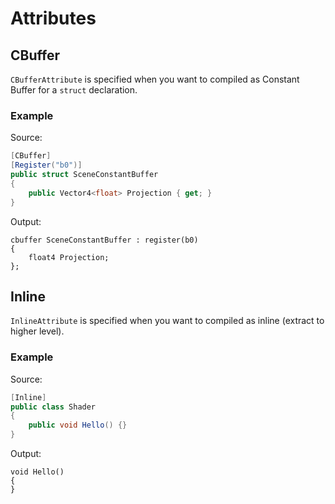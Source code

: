 # Attributes

## CBuffer

`CBufferAttribute` is specified when you want to compiled as Constant Buffer for a `struct` declaration.

### Example

Source:

```csharp
[CBuffer]
[Register("b0")]
public struct SceneConstantBuffer
{
    public Vector4<float> Projection { get; }
}
```

Output:

```hlsl
cbuffer SceneConstantBuffer : register(b0)
{
    float4 Projection;
};
```


## Inline

`InlineAttribute` is specified when you want to compiled as inline (extract to higher level).

### Example

Source:

```csharp
[Inline]
public class Shader
{
    public void Hello() {}
}
```

Output:

```hlsl
void Hello()
{
}
```